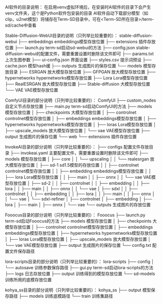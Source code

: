 AI软件的目录说明：
在启用venv虚拟环境后，在安装时AI软件的目录下会产生venv文件夹，这个是Python软件包安装的目录
AI软件自动下载部分模型（如clip，u2net模型）将储存在Term-SD目录中，可在<Term-SD所在目录>/term-sd/cache中查看


Stable-Diffusion-WebUI目录的说明（只列举比较重要的）：
stable-diffusion-webui
├── embeddings   embeddings模型存放位置
├── extensions   插件存放位置
├── launch.py    term-sd启动sd-webui的方法
├── config.json  stable-diffusion-webui的配置文件，需要重置设置时删除该文件即可
├── params.txt      上次生图参数
├── ui-config.json  界面设置
├── styles.csv       提示词预设
├── cache.json      模型hash缓
├── outputs   生成图片的保存位置
└── models    模型存放目录
    ├── ESRGAN    放大模型存放位置
    ├── GFPGAN    放大模型存放位置
    ├── hypernetworks    hypernetworks模型存放位置
    ├── Lora    Lora模型存放位置
    ├── RealESRGAN    放大模型存放位置
    ├── Stable-diffusion    大模型存放位置
    └── VAE    VAE模型存放位置


ComfyUI目录的部分说明（只列举比较重要的）：
ComfyUI
├── custom_nodes   自定义节点存放位置
├── main.py        term-sd启动ComfyUI的方法
├── models         模型存放位置
│   ├── checkpoints    大模型存放位置
│   ├── controlnet   controlnet模型存放位置
│   ├── embeddings   embeddings模型存放位置
│   ├── hypernetworks   hypernetworks模型存放位置
│   ├── loras   Lora模型存放位置
│   ├── upscale_models   放大模型存放位置
│   └── vae   VAE模型存放位置
├── output   生成图片的保存位置
└── web
    └── extensions   插件存放位置


InvokeAI目录的部分说明（只列举比较重要的）：
├── configs   配置文件存放目录
├── invokeai.yaml   主要配置文件，需要重置设置时删除该文件即可
├── models   模型存放位置
│   ├── core
│   │   └── upscaling
│   │       └── realesrgan   放大模型存放位置
│   ├── sd-1   sd1.5模型的存放位置
│   │   ├── controlnet   controlnet模型存放位置
│   │   ├── embedding   embeddings模型存放位置
│   │   ├── lora   Lora模型存放位置
│   │   ├── main
│   │   ├── onnx
│   │   └── vae   VAE模型存放位置
│   ├── sd-2
│   │   ├── controlnet
│   │   ├── embedding
│   │   ├── lora
│   │   ├── main
│   │   ├── onnx
│   │   └── vae
│   ├── sdxl
│   │   ├── controlnet
│   │   ├── embedding
│   │   ├── lora
│   │   ├── main
│   │   ├── onnx
│   │   └── vae
│   └── sdxl-refiner
│       ├── controlnet
│       ├── embedding
│       ├── lora
│       ├── main
│       ├── onnx
│       └── vae
└── outputs   生成图片的存放位置


Fooocus目录的部分说明（只列举比较重要的）：
Fooocus
├── launch.py        term-sd启动Fooocus的方法
├── models         模型存放位置
│   ├── checkpoints    大模型存放位置
│   ├── controlnet   controlnet模型存放位置
│   ├── embeddings   embeddings模型存放位置
│   ├── hypernetworks   hypernetworks模型存放位置
│   ├── loras   Lora模型存放位置
│   ├── upscale_models   放大模型存放位置
│   └── vae   VAE模型存放位置
├── output   生成图片的保存位置
└── config.txt 配置文件保存路径

lora-scripts目录的部分说明（只列举比较重要的）：
lora-scripts
├── config
│   └── autosave    训练参数保存路径
├── gui.py   term-sd启动lora-scripts的方法
├── logs   日志存放位置
├── output   训练得到的模型存放位置
└── sd-models   训练所用的底模存放位置

kohya_ss目录的部分说明（只列举比较重要的）：
kohya_ss
├── output          模型保存路径
├── models          训练底模路径
└── train           训练集路径